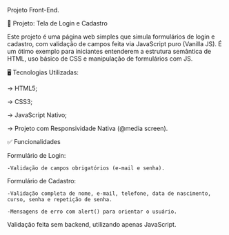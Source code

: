 Projeto Front-End.

📌 Projeto: Tela de Login e Cadastro

Este projeto é uma página web simples que simula formulários de login e cadastro, com validação de campos feita via JavaScript puro (Vanilla JS). É um ótimo exemplo para iniciantes entenderem a estrutura semântica de HTML, uso básico de CSS e manipulação de formulários com JS.

🖥️ Tecnologias Utilizadas:

-> HTML5;

-> CSS3;

-> JavaScript Nativo;

-> Projeto com Responsividade Nativa (@media screen).


✅ Funcionalidades

  Formulário de Login:
  
    -Validação de campos obrigatórios (e-mail e senha).
    

  Formulário de Cadastro:
  
    -Validação completa de nome, e-mail, telefone, data de nascimento, curso, senha e repetição de senha.
    
    -Mensagens de erro com alert() para orientar o usuário.
  
  Validação feita sem backend, utilizando apenas JavaScript.

